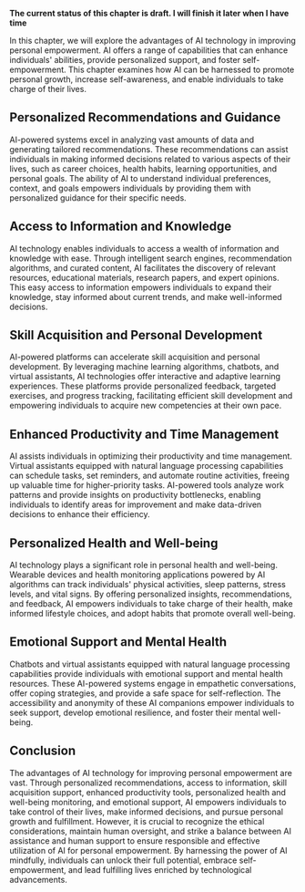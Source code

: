 **The current status of this chapter is draft. I will finish it later when I have time**

In this chapter, we will explore the advantages of AI technology in improving personal empowerment. AI offers a range of capabilities that can enhance individuals' abilities, provide personalized support, and foster self-empowerment. This chapter examines how AI can be harnessed to promote personal growth, increase self-awareness, and enable individuals to take charge of their lives.

Personalized Recommendations and Guidance
-----------------------------------------

AI-powered systems excel in analyzing vast amounts of data and generating tailored recommendations. These recommendations can assist individuals in making informed decisions related to various aspects of their lives, such as career choices, health habits, learning opportunities, and personal goals. The ability of AI to understand individual preferences, context, and goals empowers individuals by providing them with personalized guidance for their specific needs.

Access to Information and Knowledge
-----------------------------------

AI technology enables individuals to access a wealth of information and knowledge with ease. Through intelligent search engines, recommendation algorithms, and curated content, AI facilitates the discovery of relevant resources, educational materials, research papers, and expert opinions. This easy access to information empowers individuals to expand their knowledge, stay informed about current trends, and make well-informed decisions.

Skill Acquisition and Personal Development
------------------------------------------

AI-powered platforms can accelerate skill acquisition and personal development. By leveraging machine learning algorithms, chatbots, and virtual assistants, AI technologies offer interactive and adaptive learning experiences. These platforms provide personalized feedback, targeted exercises, and progress tracking, facilitating efficient skill development and empowering individuals to acquire new competencies at their own pace.

Enhanced Productivity and Time Management
-----------------------------------------

AI assists individuals in optimizing their productivity and time management. Virtual assistants equipped with natural language processing capabilities can schedule tasks, set reminders, and automate routine activities, freeing up valuable time for higher-priority tasks. AI-powered tools analyze work patterns and provide insights on productivity bottlenecks, enabling individuals to identify areas for improvement and make data-driven decisions to enhance their efficiency.

Personalized Health and Well-being
----------------------------------

AI technology plays a significant role in personal health and well-being. Wearable devices and health monitoring applications powered by AI algorithms can track individuals' physical activities, sleep patterns, stress levels, and vital signs. By offering personalized insights, recommendations, and feedback, AI empowers individuals to take charge of their health, make informed lifestyle choices, and adopt habits that promote overall well-being.

Emotional Support and Mental Health
-----------------------------------

Chatbots and virtual assistants equipped with natural language processing capabilities provide individuals with emotional support and mental health resources. These AI-powered systems engage in empathetic conversations, offer coping strategies, and provide a safe space for self-reflection. The accessibility and anonymity of these AI companions empower individuals to seek support, develop emotional resilience, and foster their mental well-being.

Conclusion
----------

The advantages of AI technology for improving personal empowerment are vast. Through personalized recommendations, access to information, skill acquisition support, enhanced productivity tools, personalized health and well-being monitoring, and emotional support, AI empowers individuals to take control of their lives, make informed decisions, and pursue personal growth and fulfillment. However, it is crucial to recognize the ethical considerations, maintain human oversight, and strike a balance between AI assistance and human support to ensure responsible and effective utilization of AI for personal empowerment. By harnessing the power of AI mindfully, individuals can unlock their full potential, embrace self-empowerment, and lead fulfilling lives enriched by technological advancements.
